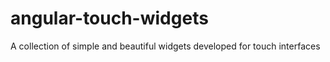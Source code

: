# angular-touch-widgets

A collection of simple and beautiful widgets developed for touch interfaces


